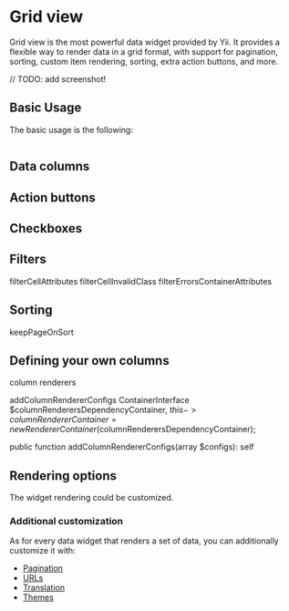 # Grid view

Grid view is the most powerful data widget provided by Yii. 
It provides a flexible way to render data in a grid format, with support for pagination,
sorting, custom item rendering, sorting, extra action buttons, and more.

// TODO: add screenshot!

## Basic Usage

The basic usage is the following:

```php

```


## Data columns



## Action buttons

## Checkboxes


## Filters

filterCellAttributes
filterCellInvalidClass
filterErrorsContainerAttributes

## Sorting

keepPageOnSort



## Defining your own columns

column renderers


addColumnRendererConfigs
ContainerInterface $columnRenderersDependencyContainer,
$this->columnRendererContainer = new RendererContainer($columnRenderersDependencyContainer);

public function addColumnRendererConfigs(array $configs): self

## Rendering options

The widget rendering could be customized.

### Additional customization

As for every data widget that renders a set of data, you can additionally customize it with:

- [Pagination](pagination.md)
- [URLs](urls.md)
- [Translation](translation.md)
- [Themes](themes.md)
